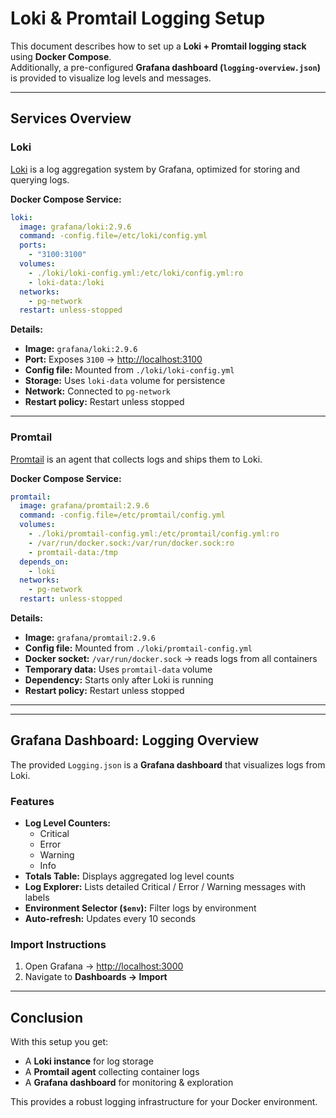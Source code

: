 # Loki & Promtail Logging Setup

This document describes how to set up a **Loki + Promtail logging stack** using **Docker Compose**.  
Additionally, a pre-configured **Grafana dashboard (`logging-overview.json`)** is provided to visualize log levels and messages.

---



## Services Overview

### Loki
[Loki](https://grafana.com/oss/loki/) is a log aggregation system by Grafana, optimized for storing and querying logs.  

**Docker Compose Service:**
```yaml
loki:
  image: grafana/loki:2.9.6
  command: -config.file=/etc/loki/config.yml
  ports:
    - "3100:3100"
  volumes:
    - ./loki/loki-config.yml:/etc/loki/config.yml:ro 
    - loki-data:/loki
  networks:
    - pg-network
  restart: unless-stopped
```

**Details:**
- **Image:** `grafana/loki:2.9.6`  
- **Port:** Exposes `3100` → [http://localhost:3100](http://localhost:3100)  
- **Config file:** Mounted from `./loki/loki-config.yml`  
- **Storage:** Uses `loki-data` volume for persistence  
- **Network:** Connected to `pg-network`  
- **Restart policy:** Restart unless stopped  

---

### Promtail
[Promtail](https://grafana.com/docs/loki/latest/clients/promtail/) is an agent that collects logs and ships them to Loki.  

**Docker Compose Service:**
```yaml
promtail:
  image: grafana/promtail:2.9.6
  command: -config.file=/etc/promtail/config.yml
  volumes:
    - ./loki/promtail-config.yml:/etc/promtail/config.yml:ro 
    - /var/run/docker.sock:/var/run/docker.sock:ro           
    - promtail-data:/tmp
  depends_on:
    - loki
  networks:
    - pg-network
  restart: unless-stopped
```

**Details:**
- **Image:** `grafana/promtail:2.9.6`  
- **Config file:** Mounted from `./loki/promtail-config.yml`  
- **Docker socket:** `/var/run/docker.sock` → reads logs from all containers  
- **Temporary data:** Uses `promtail-data` volume  
- **Dependency:** Starts only after Loki is running  
- **Restart policy:** Restart unless stopped  

---



---

## Grafana Dashboard: Logging Overview

The provided `Logging.json` is a **Grafana dashboard** that visualizes logs from Loki.

### Features
- **Log Level Counters:**
  - Critical
  - Error
  - Warning
  - Info
- **Totals Table:** Displays aggregated log level counts  
- **Log Explorer:** Lists detailed Critical / Error / Warning messages with labels  
- **Environment Selector (`$env`):** Filter logs by environment  
- **Auto-refresh:** Updates every 10 seconds  

### Import Instructions
1. Open Grafana → [http://localhost:3000](http://localhost:3000)  
2. Navigate to **Dashboards → Import**  






---

## Conclusion

With this setup you get:
- A **Loki instance** for log storage  
- A **Promtail agent** collecting container logs  
- A **Grafana dashboard** for monitoring & exploration  

This provides a robust logging infrastructure for your Docker environment.  
